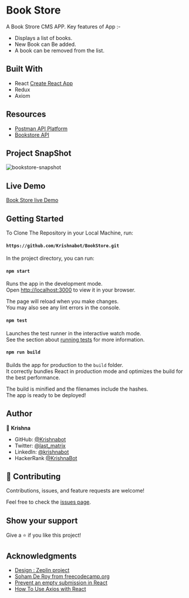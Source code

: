 # Book Store
A Book Strore CMS APP. Key features of App :-
- Displays a list of books.
- New Book can Be added.
- A book can be removed from the list.


## Built With

- React [Create React App](https://github.com/facebook/create-react-app)
- Redux 
- Axiom 

## Resources
- [Postman API Platform](https://www.postman.com/)
- [Bookstore API](https://www.notion.so/Bookstore-API-51ea269061f849118c65c0a53e88a739)

## Project SnapShot
![bookstore-snapshot](https://user-images.githubusercontent.com/40334904/186945544-31c964ae-095d-4992-80c4-4cb138176406.png)

## Live Demo 

[Book Store live Demo](https://6308ed0e4981790066437216--effulgent-strudel-9934aa.netlify.app/)

## Getting Started 

To Clone The Repository in your Local Machine, run:

#### `https://github.com/Krishnabot/BookStore.git`

In the project directory, you can run:

#### `npm start`

Runs the app in the development mode.\
Open [http://localhost:3000](http://localhost:3000) to view it in your browser.

The page will reload when you make changes.\
You may also see any lint errors in the console.

#### `npm test`

Launches the test runner in the interactive watch mode.\
See the section about [running tests](https://facebook.github.io/create-react-app/docs/running-tests) for more information.

#### `npm run build`

Builds the app for production to the `build` folder.\
It correctly bundles React in production mode and optimizes the build for the best performance.

The build is minified and the filenames include the hashes.\
The app is ready to be deployed!


## Author

👤 **Krishna**

- GitHub: [@Krishnabot](https://github.com/Krishnabot)
- Twitter: [@last_matrix](https://twitter.com/last_matrix)
- LinkedIn: [@krishnabot](https://www.linkedin.com/in/krishnabot/)
- HackerRank [@KrishnaBot](https://www.hackerrank.com/KrishnaBot)

## 🤝 Contributing

Contributions, issues, and feature requests are welcome!

Feel free to check the [issues page](https://github.com/Krishnabot/BookStore.git/issues).

## Show your support

Give a ⭐️ if you like this project!

## Acknowledgments
- [Design : Zeplin project](https://app.zeplin.io/project/5b35a9e13227086040f8eb75/screen/5b695e29bb8c844f118f9378)
- [Soham De Roy from freecodecamp.org](https://www.freecodecamp.org/news/what-is-redux-store-actions-reducers-explained/)
- [Prevent an empty submission in React](https://stackoverflow.com/questions/55088199/prevent-an-empty-submission-in-react)
- [How To Use Axios with React](https://www.digitalocean.com/community/tutorials/react-axios-react)

